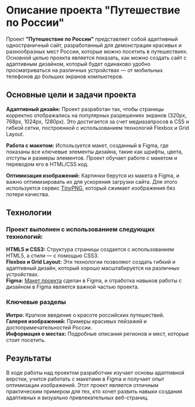 # Описание проекта "Путешествие по России"
Проект **"Путешествие по России"** представляет собой адаптивный одностраничный сайт, разработанный для демонстрации красивых и разнообразных мест России, которые можно посетить в путешествиях.
Основной целью проекта является показать, как можно создать сайт с адаптивным дизайном, который будет одинаково удобно просматриваться на различных устройствах — от мобильных телефонов до больших экранов компьютеров.

## Основные цели и задачи проекта
**Адаптивный дизайн:** Проект разработан так, чтобы страницы корректно отображались на популярных разрешениях экранов (320px, 768px, 1024px, 1280px). Это достигается за счет медиазапросов в CSS и гибкой сетки, построенной с использованием технологий Flexbox и Grid Layout.

**Работа с макетом:** Используется макет, созданный в Figma, где показаны все ключевые элементы дизайна, такие как шрифты, цвета, отступы и размеры элементов. Проект обучает работе с макетом и переводом его в HTML/CSS код.

**Оптимизация изображений:** Картинки берутся из макета в Figma, и важно оптимизировать их для ускорения загрузки сайта. Для этого используется сервис [TinyPNG](https://tinypng.com/), который сжимает изображения без потери качества.

## Технологии
### Проект выполнен с использованием следующих технологий:

**HTML5 и CSS3:** Структура страницы создается с использованием HTML5, а стили — с помощью CSS3.<br>
**Flexbox и Grid Layout:** Эти технологии позволяют создать гибкий и адаптивный дизайн, который хорошо масштабируется на различных устройствах.<br>
**Figma:** [Макет проекта](https://www.figma.com/file/5S2WSbEFL6awjVWJ0NWL8Q/Sprint-3_-Russia-_-desktop-mobile?node-id=28503%3A0) сделан в Figma, и отработка навыков работы с дизайном в Figma является важной частью проекта.

### Ключевые разделы
**Интро:** Краткое введение о красоте российских путешествий.<br>
**Галерея изображений:** Примеры красивых пейзажей и достопримечательностей России.<br>
**Информация о местах:** Подробные описания регионов и мест, которые стоит посетить.

## Результаты
В ходе работы над проектом разработчик изучает основы адаптивной верстки, учится работать с макетами в Figma и получает опыт оптимизации изображений. Этот проект является отличным практическим примером для тех, кто хочет развить навыки создания адаптивных и визуально привлекательных веб-страниц.
